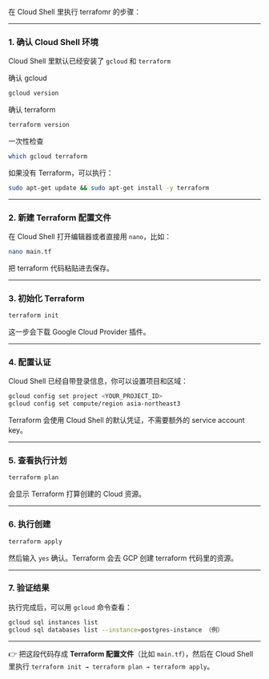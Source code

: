 在 Cloud Shell 里执行 terrafomr 的步骤：

---

### 1. 确认 Cloud Shell 环境

Cloud Shell 里默认已经安装了 `gcloud` 和 `terraform`

确认 gcloud

```bash
gcloud version
```

确认 terraform

```bash
terraform version
```

一次性检查

```bash
which gcloud terraform
```

如果没有 Terraform，可以执行：

```bash
sudo apt-get update && sudo apt-get install -y terraform
```

---

### 2. 新建 Terraform 配置文件

在 Cloud Shell 打开编辑器或者直接用 `nano`，比如：

```bash
nano main.tf
```

把 terraform 代码粘贴进去保存。

---

### 3. 初始化 Terraform

```bash
terraform init
```

这一步会下载 Google Cloud Provider 插件。

---

### 4. 配置认证

Cloud Shell 已经自带登录信息，你可以设置项目和区域：

```bash
gcloud config set project <YOUR_PROJECT_ID>
gcloud config set compute/region asia-northeast3
```

Terraform 会使用 Cloud Shell 的默认凭证，不需要额外的 service account key。

---

### 5. 查看执行计划

```bash
terraform plan
```

会显示 Terraform 打算创建的 Cloud 资源。

---

### 6. 执行创建

```bash
terraform apply
```

然后输入 `yes` 确认。Terraform 会去 GCP 创建 terraform 代码里的资源。

---

### 7. 验证结果

执行完成后，可以用 `gcloud` 命令查看：

```bash
gcloud sql instances list
gcloud sql databases list --instance=postgres-instance （例）
```

---

👉 把这段代码存成 **Terraform 配置文件**（比如 `main.tf`），然后在 Cloud Shell 里执行 `terraform init → terraform plan → terraform apply`。

